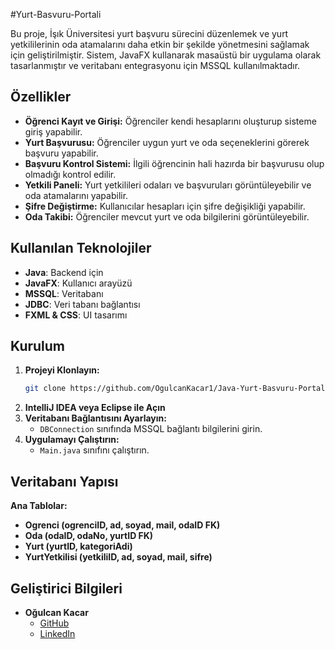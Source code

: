 #Yurt-Basvuru-Portali

Bu proje, İşık Üniversitesi yurt başvuru sürecini düzenlemek ve yurt yetkililerinin oda atamalarını daha etkin bir şekilde yönetmesini sağlamak için geliştirilmiştir. Sistem, JavaFX kullanarak masaüstü bir uygulama olarak tasarlanmıştır ve veritabanı entegrasyonu için MSSQL kullanılmaktadır.

## Özellikler
- **Öğrenci Kayıt ve Girişi:** Öğrenciler kendi hesaplarını oluşturup sisteme giriş yapabilir.
- **Yurt Başvurusu:** Öğrenciler uygun yurt ve oda seçeneklerini görerek başvuru yapabilir.
- **Başvuru Kontrol Sistemi:** İlgili öğrencinin hali hazırda bir başvurusu olup olmadığı kontrol edilir.
- **Yetkili Paneli:** Yurt yetkilileri odaları ve başvuruları görüntüleyebilir ve oda atamalarını yapabilir.
- **Şifre Değiştirme:** Kullanıcılar hesapları için şifre değişikliği yapabilir.
- **Oda Takibi:** Öğrenciler mevcut yurt ve oda bilgilerini görüntüleyebilir.

## Kullanılan Teknolojiler
- **Java**: Backend için
- **JavaFX**: Kullanıcı arayüzü
- **MSSQL**: Veritabanı
- **JDBC**: Veri tabanı bağlantısı
- **FXML & CSS**: UI tasarımı

## Kurulum
1. **Projeyi Klonlayın:**
    ```sh
    git clone https://github.com/OgulcanKacar1/Java-Yurt-Basvuru-Portali.git
    ```
2. **IntelliJ IDEA veya Eclipse ile Açın**
3. **Veritabanı Bağlantısını Ayarlayın:**
    - `DBConnection` sınıfında MSSQL bağlantı bilgilerini girin.
4. **Uygulamayı Çalıştırın:**
    - `Main.java` sınıfını çalıştırın.

## Veritabanı Yapısı
**Ana Tablolar:**
- **Ogrenci (ogrenciID, ad, soyad, mail, odaID FK)**
- **Oda (odaID, odaNo, yurtID FK)**
- **Yurt (yurtID, kategoriAdi)**
- **YurtYetkilisi (yetkiliID, ad, soyad, mail, sifre)**


## Geliştirici Bilgileri
- **Oğulcan Kacar**  
  - [GitHub](https://github.com/OgulcanKacar1)  
  - [LinkedIn](https://www.linkedin.com/in/o%C4%9Fulcan-kacar-768ba0202/)

